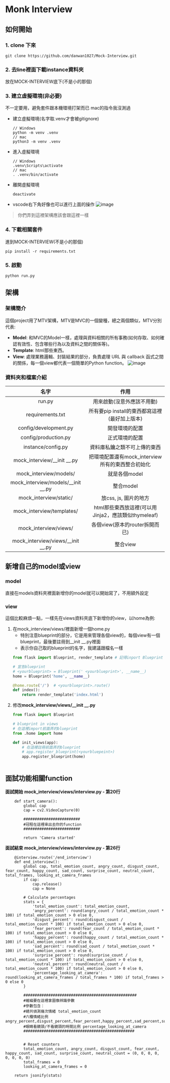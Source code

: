 # Monk Interview

## 如何開始

### 1. clone 下來
```
git clone https://github.com/danwan1027/Mock-Interview.git
```

### 2. 去line裡面下載instance資料夾
放在MOCK-INTERVIEW底下(不是小的那個)

### 3. 建立虛擬環境(非必要)
不一定要用，避免套件跟本機環境打架而已
mac的指令我沒測過
* 建立虛擬環境(名字取.venv才會被gitignore)
    ```
    // Windows
    python -m venv .venv
    // mac
    python3 -m venv .venv
    ```
* 進入虛擬環境
    ```
    // Windows
    .venv\Scripts\activate
    // mac
    . .venv/bin/activate
    ```
* 離開虛擬環境
    ```
    deactivate
    ```
* vscode右下角好像也可以進行上面的操作
![image](https://i.imgur.com/whIbRj7.png)
> 你們弄到這裡架構應該會跟這裡一樣

### 4. 下載相關套件
進到MOCK-INTERVIEW(不是小的那個)
```
pip install -r requirements.txt
```

### 5. 啟動
```
python run.py
```



## 架構

### 架構簡介
這個project用了MTV架構，MTV是MVC的一個變種，總之兩個類似，MTV分別代表:
* __Model__: 和MVC的Model一樣，處理與資料相關的所有事務(如何存取、如何確認有效性、包含哪些行為以及資料之間的關係等)。
* __Template__: html那些東西。
* __View__: 處理業務邏輯、封裝結果的部分，負責處理 URL 與 callback 函式之間的關係，每一個view都代表一個簡單的Python function。
![image](https://i.imgur.com/61uiMm8.png)

### 資料夾和檔案介紹

| 名字     |    作用 |
| :-----: | :-----: |
| run.py   |   用來啟動(沒意外應該不用動)   |
| requirements.txt   |   所有要pip install的東西都寫這裡(最好加上版本)   |
| config/development.py   |   開發環境的配置   |
| config/production.py   |   正式環境的配置   |
| instance/config.py   |   資料庫私鑰之類不可上傳的東西   |
| mock_interview/__init __.py   |   把環境配置還有mock_interview所有的東西整合初始化   |
| mock_interview/models/   |   就是各個model   |
| mock_interview/models/__init __.py   |  整合model    |
| mock_interview/static/   |   放css, js, 圖片的地方   |
| mock_interview/templates/   |   html那些東西放這裡(可以用Jinja2，應該類似thymeleaf)   |
| mock_interview/views/   |   各個view(原本的router拆開而已)   |
| mock_interview/views/__init __.py   |   整合view   |

## 新增自己的model或view
### model
直接在models資料夾裡面新增你的model就可以開始寫了，不用額外設定
### view
這個比較麻煩一點，一樣先在views資料夾底下新增你的view，以home為例:
1. 在mock_interview/views/裡面新增一個home.py
    * 特別注意blueprint的部分，它是用來管理各個view的，每個view有一個blueprint，最後要註冊到__init __.py裡面
    * <yourblueprint>表示你自己取的blueprint的名字，我建議跟檔名一樣
    ```python
    from flask import Blueprint, render_template # 記得inport Blueprint

    # 宣告blueprint  
    # <yourblueprint> = Blueprint(' <yourblueprint>', __name__)
    home = Blueprint('home', __name__)  

    @home.route('/')  # <yourblueprint>.route()
    def index():
        return render_template('index.html')
    ```
2.  修改**mock_interview/views/__init __.py**
    ```python
    from flask import Blueprint

    # blueprint in views
    # 在這裡import前面弄的blueprint
    from .home import home
    
    def init_views(app):
        # 在這裡註冊前面弄的blueprint
        # app.register_blueprint(<yourbluepeint>)
        app.register_blueprint(home)
        
    ```
## 面試功能相關function
**面試開始**
  **mock_interview/views/interview.py - 第20行**

``` @interview.route('/start_camera')
    def start_camera():
        global cap
        cap = cv2.VideoCapture(0)
        
        #########################
        #冠程在這裡串出去你的function
        #########################
        
        return 'Camera started'
```
**面試結束**
  **mock_interview/views/interview.py - 第26行**

``` 
    @interview.route('/end_interview')
    def end_interview():
        global cap, total_emotion_count, angry_count, disgust_count, fear_count, happy_count, sad_count, surprise_count, neutral_count, total_frames, looking_at_camera_frames
        if cap:
            cap.release()
            cap = None
    
        # Calculate percentages
        stats = {
            'total_emotion_count': total_emotion_count,
            'angry_percent': round(angry_count / total_emotion_count * 100) if total_emotion_count > 0 else 0,
            'disgust_percent': round(disgust_count / total_emotion_count * 100) if total_emotion_count > 0 else 0,
            'fear_percent': round(fear_count / total_emotion_count * 100) if total_emotion_count > 0 else 0,
            'happy_percent': round(happy_count / total_emotion_count * 100) if total_emotion_count > 0 else 0,
            'sad_percent': round(sad_count / total_emotion_count * 100) if total_emotion_count > 0 else 0,
            'surprise_percent': round(surprise_count / total_emotion_count * 100) if total_emotion_count > 0 else 0,
            'neutral_percent': round(neutral_count / total_emotion_count * 100) if total_emotion_count > 0 else 0,
            'percentage_looking_at_camera': round(looking_at_camera_frames / total_frames * 100) if total_frames > 0 else 0
        }
        
        ##################################################
        #維綸要在這裡拿圖像辨識參數
        #參數包含：
        #總共偵測幾次情緒 total_emotion_count
        #六種情緒比例 angry_percent,disgust_percent,fear_percent,happy_percent,sad_percent,surprise_percent,neutral_percent
        #眼睛看鏡頭/不看鏡頭的時間比例 percentage_looking_at_camera
        #################################################


        # Reset counters
        total_emotion_count, angry_count, disgust_count, fear_count, happy_count, sad_count, surprise_count, neutral_count = (0, 0, 0, 0, 0, 0, 0, 0)
        total_frames = 0
        looking_at_camera_frames = 0

    return jsonify(stats)
```